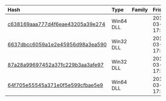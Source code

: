 |Hash|Type|Family|Frist_Seen|Name|
|:--|:--|:--|:--|:--|
|[c638169aaa777d4f6eae43205a39e274](https://www.virustotal.com/gui/file/c638169aaa777d4f6eae43205a39e274)|Win64 DLL||2018-03-09 17:34:41| |
|[6637dbcc6059a1e2e45956d98a3ea590](https://www.virustotal.com/gui/file/6637dbcc6059a1e2e45956d98a3ea590)|Win32 DLL||2018-03-09 17:34:34|scesrv|
|[87a28a99697452a37fc229b3aa3afe97](https://www.virustotal.com/gui/file/87a28a99697452a37fc229b3aa3afe97)|Win32 DLL||2018-03-09 17:34:07|/media/freddie/Seagate Expansion Drive/aptmalware/SampleLibraryAUG2019/SLINGSHOT/SlingShot.bin|
|[64f705e55545a371e0f5e599cfbae5e9](https://www.virustotal.com/gui/file/64f705e55545a371e0f5e599cfbae5e9)|Win64 DLL||2018-03-09 17:33:49|scesrv|
